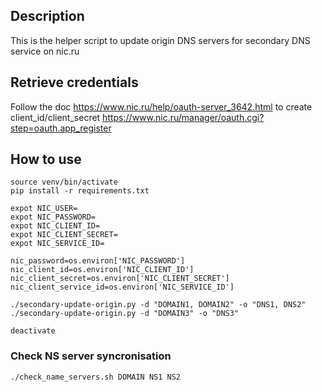 
## Description

This is the helper script to update origin DNS servers for secondary DNS service on nic.ru

## Retrieve credentials

Follow the doc https://www.nic.ru/help/oauth-server_3642.html to create client_id/client_secret
https://www.nic.ru/manager/oauth.cgi?step=oauth.app_register


## How to use

```
source venv/bin/activate
pip install -r requirements.txt

expot NIC_USER=
expot NIC_PASSWORD=
expot NIC_CLIENT_ID=
expot NIC_CLIENT_SECRET=
expot NIC_SERVICE_ID=

nic_password=os.environ['NIC_PASSWORD']
nic_client_id=os.environ['NIC_CLIENT_ID']
nic_client_secret=os.environ['NIC_CLIENT_SECRET']
nic_client_service_id=os.environ['NIC_SERVICE_ID']

./secondary-update-origin.py -d "DOMAIN1, DOMAIN2" -o "DNS1, DNS2"
./secondary-update-origin.py -d "DOMAIN3" -o "DNS3"

deactivate
```


### Check NS server syncronisation

```
./check_name_servers.sh DOMAIN NS1 NS2
```


